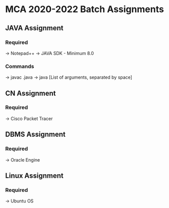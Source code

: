 # MCA 2020-2022 Batch Assignments

## JAVA Assignment
### Required 
-> Notepad++
-> JAVA SDK - Minimum 8.0
### Commands
-> javac <filename>.java
-> java <filename> [List of arguments, separated by space]


## CN Assignment
### Required 
-> Cisco Packet Tracer

## DBMS Assignment
### Required 
-> Oracle Engine

## Linux Assignment
### Required 
-> Ubuntu OS
